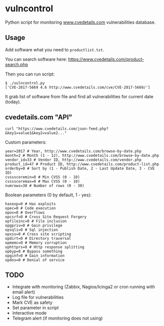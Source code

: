 vulncontrol
===========
Python script for monitoring www.cvedetails.com vulnerabilities database.

Usage
-----

Add software what you need to `productlist.txt`.

You can search software here: https://www.cvedetails.com/product-search.php

Then you can run script:
```
$ ./vulncontrol.py
['CVE-2017-5669 4.6 http://www.cvedetails.com/cve/CVE-2017-5669/']
```

It grab list of software from file and find all vulnerabilities for current date (today).

cvedetails.com "API"
--------------------
```
curl "https://www.cvedetails.com/json-feed.php?&key1=value1&key2=value2..."
```

Custom parameters:
```
year=2017 # Year, http://www.cvedetails.com/browse-by-date.php
month=2 # Month (1 - 12), http://www.cvedetails.com/browse-by-date.php
vendor_id=33 # Vendor ID, http://www.cvedetails.com/vendor.php
product_id=47 # Product ID, http://www.cvedetails.com/product-list.php
orderby=0 # Sort by (1 - Publish Date, 2 - Last Update Date, 3 - CVE ID)
cvssscoremin=0 # Min CVSS (0 - 10)
cvssscoremax=0 # Max CVSS (0 - 10)
numrows=30 # Number of rows (0 - 30)
```

Boolean parameters (0 by default, 1 - yes):
```
hasexp=0 # Has exploits
opec=0 # Code execution
opov=0 # Overflows
opcsrf=0 # Cross Site Request Forgery
opfileinc=0 # File inclusion
opgpriv=0 # Gain privilege
opsqli=0 # Sql injection
opxss=0 # Cross site scripting
opdirt=0 # Directory traversal
opmemc=0 # Memory corruption
ophttprs=0 # Http response splitting
opbyp=0 # Bypass something
opginf=0 # Gain information
opdos=0 # Denial of service
```

TODO
----
* Integrate with monitoring (Zabbix, Nagios/Icinga2 or cron running with email alert)
* Log file for vulnerabilities
* Mark CVE as safety
* Set parameter in script
* Interactive mode
* Telegram alert (if monitoring does not using)